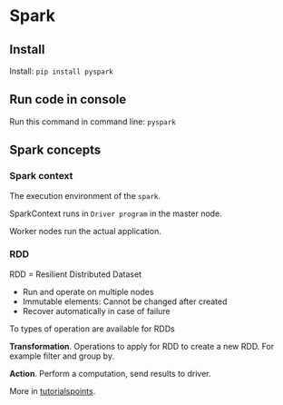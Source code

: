 # Spark

## Install

Install: `pip install pyspark`

## Run code in console

Run this command in command line: `pyspark`

## Spark concepts

### Spark context
The execution environment of the `spark`.

SparkContext runs in `Driver program` in the master node.

Worker nodes run the actual application.

### RDD
RDD = Resilient Distributed Dataset
* Run and operate on multiple nodes
* Immutable elements: Cannot be changed after created
* Recover automatically in case of failure

To types of operation are available for RDDs

**Transformation**. Operations to apply for RDD to create a new RDD. For example filter and group by.

**Action**. Perform a computation, send results to driver.

More in [tutorialspoints](https://www.tutorialspoint.com/pyspark/pyspark_rdd.htm).
